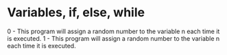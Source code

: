 # Variables, if, else, while
0 - This program will assign a random number to the variable n each time it is executed.
1 - This program will assign a random number to the variable n each time it is executed.
